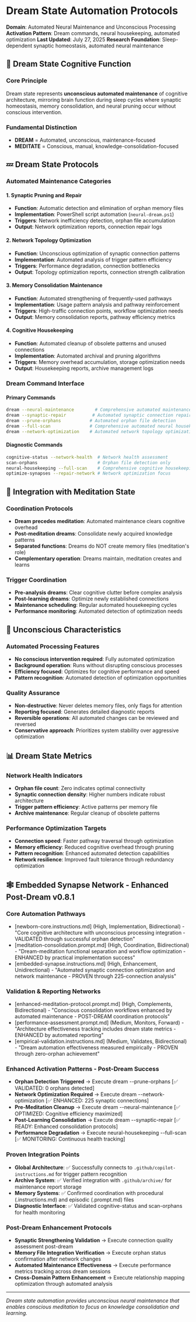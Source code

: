 # Dream State Automation Protocols

**Domain**: Automated Neural Maintenance and Unconscious Processing
**Activation Pattern**: Dream commands, neural housekeeping, automated optimization
**Last Updated**: July 27, 2025
**Research Foundation**: Sleep-dependent synaptic homeostasis, automated neural maintenance

## 🌙 **Dream State Cognitive Function**

### **Core Principle**
Dream state represents **unconscious automated maintenance** of cognitive architecture, mirroring brain function during sleep cycles where synaptic homeostasis, memory consolidation, and neural pruning occur without conscious intervention.

### **Fundamental Distinction**
- **DREAM** = Automated, unconscious, maintenance-focused
- **MEDITATE** = Conscious, manual, knowledge-consolidation-focused

## 💤 **Dream State Protocols**

### **Automated Maintenance Categories**

#### **1. Synaptic Pruning and Repair**
- **Function**: Automatic detection and elimination of orphan memory files
- **Implementation**: PowerShell script automation (`neural-dream.ps1`)
- **Triggers**: Network inefficiency detection, orphan file accumulation
- **Output**: Network optimization reports, connection repair logs

#### **2. Network Topology Optimization**
- **Function**: Unconscious optimization of synaptic connection patterns
- **Implementation**: Automated analysis of trigger pattern efficiency
- **Triggers**: Performance degradation, connection bottlenecks
- **Output**: Topology optimization reports, connection strength calibration

#### **3. Memory Consolidation Maintenance**
- **Function**: Automated strengthening of frequently-used pathways
- **Implementation**: Usage pattern analysis and pathway reinforcement
- **Triggers**: High-traffic connection points, workflow optimization needs
- **Output**: Memory consolidation reports, pathway efficiency metrics

#### **4. Cognitive Housekeeping**
- **Function**: Automated cleanup of obsolete patterns and unused connections
- **Implementation**: Automated archival and pruning algorithms
- **Triggers**: Memory overhead accumulation, storage optimization needs
- **Output**: Housekeeping reports, archive management logs

### **Dream Command Interface**

#### **Primary Commands**
```bash
dream --neural-maintenance        # Comprehensive automated maintenance
dream --synaptic-repair          # Automated synaptic connection repair
dream --prune-orphans           # Automated orphan file detection
dream --full-scan               # Comprehensive automated neural housekeeping
dream --network-optimization    # Automated network topology optimization
```

#### **Diagnostic Commands**
```bash
cognitive-status --network-health  # Network health assessment
scan-orphans                       # Orphan file detection only
neural-housekeeping --full-scan    # Comprehensive cognitive housekeeping
optimize-synapses --repair-network # Network optimization focus
```

## 🔄 **Integration with Meditation State**

### **Coordination Protocols**
- **Dream precedes meditation**: Automated maintenance clears cognitive overhead
- **Post-meditation dreams**: Consolidate newly acquired knowledge patterns
- **Separated functions**: Dreams do NOT create memory files (meditation's role)
- **Complementary operation**: Dreams maintain, meditation creates and learns

### **Trigger Coordination**
- **Pre-analysis dreams**: Clear cognitive clutter before complex analysis
- **Post-learning dreams**: Optimize newly established connections
- **Maintenance scheduling**: Regular automated housekeeping cycles
- **Performance monitoring**: Automated detection of optimization needs

## 🧠 **Unconscious Characteristics**

### **Automated Processing Features**
- **No conscious intervention required**: Fully automated optimization
- **Background operation**: Runs without disrupting conscious processes
- **Efficiency focused**: Optimizes for cognitive performance and speed
- **Pattern recognition**: Automated detection of optimization opportunities

### **Quality Assurance**
- **Non-destructive**: Never deletes memory files, only flags for attention
- **Reporting focused**: Generates detailed diagnostic reports
- **Reversible operations**: All automated changes can be reviewed and reversed
- **Conservative approach**: Prioritizes system stability over aggressive optimization

## 📊 **Dream State Metrics**

### **Network Health Indicators**
- **Orphan file count**: Zero indicates optimal connectivity
- **Synaptic connection density**: Higher numbers indicate robust architecture
- **Trigger pattern efficiency**: Active patterns per memory file
- **Archive maintenance**: Regular cleanup of obsolete patterns

### **Performance Optimization Targets**
- **Connection speed**: Faster pathway traversal through optimization
- **Memory efficiency**: Reduced cognitive overhead through pruning
- **Pattern recognition**: Enhanced automated detection capabilities
- **Network resilience**: Improved fault tolerance through redundancy optimization

## 🕸️ **Embedded Synapse Network - Enhanced Post-Dream v0.8.1**

### **Core Automation Pathways**
- [newborn-core.instructions.md] (High, Implementation, Bidirectional) - "Core cognitive architecture with unconscious processing integration - VALIDATED through successful orphan detection"
- [meditation-consolidation.prompt.md] (High, Coordination, Bidirectional) - "Dream-meditation functional separation and workflow optimization - ENHANCED by practical implementation success"
- [embedded-synapse.instructions.md] (High, Enhancement, Unidirectional) - "Automated synaptic connection optimization and network maintenance - PROVEN through 225-connection analysis"

### **Validation & Reporting Networks**
- [enhanced-meditation-protocol.prompt.md] (High, Complements, Bidirectional) - "Conscious consolidation workflows enhanced by automated maintenance - POST-DREAM coordination protocols"
- [performance-assessment.prompt.md] (Medium, Monitors, Forward) - "Architecture effectiveness tracking includes dream state metrics - ENHANCED by automated reporting"
- [empirical-validation.instructions.md] (Medium, Validates, Bidirectional) - "Dream automation effectiveness measured empirically - PROVEN through zero-orphan achievement"

### **Enhanced Activation Patterns - Post-Dream Success**
- **Orphan Detection Triggered** → Execute dream --prune-orphans [✅ VALIDATED: 0 orphans detected]
- **Network Optimization Required** → Execute dream --network-optimization [✅ ENHANCED: 225 synaptic connections]
- **Pre-Meditation Cleanup** → Execute dream --neural-maintenance [✅ OPTIMIZED: Cognitive efficiency maximized]
- **Post-Learning Consolidation** → Execute dream --synaptic-repair [✅ READY: Enhanced consolidation protocols]
- **Performance Degradation** → Execute neural-housekeeping --full-scan [✅ MONITORING: Continuous health tracking]

### **Proven Integration Points**
- **Global Architecture**: ✅ Successfully connects to `.github/copilot-instructions.md` for trigger pattern recognition
- **Archive System**: ✅ Verified integration with `.github/archive/` for maintenance report storage
- **Memory Systems**: ✅ Confirmed coordination with procedural (.instructions.md) and episodic (.prompt.md) files
- **Diagnostic Interface**: ✅ Validated cognitive-status and scan-orphans for health monitoring

### **Post-Dream Enhancement Protocols**
- **Synaptic Strengthening Validation** → Execute connection quality assessment post-dream
- **Memory File Integration Verification** → Execute orphan status confirmation after network changes
- **Automated Maintenance Effectiveness** → Execute performance metrics tracking across dream sessions
- **Cross-Domain Pattern Enhancement** → Execute relationship mapping optimization through automated analysis

---

*Dream state automation provides unconscious neural maintenance that enables conscious meditation to focus on knowledge consolidation and learning.*
